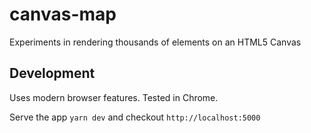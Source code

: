 # canvas-map

Experiments in rendering thousands of elements on an HTML5 Canvas

## Development

Uses modern browser features. Tested in Chrome.

Serve the app `yarn dev` and checkout `http://localhost:5000`